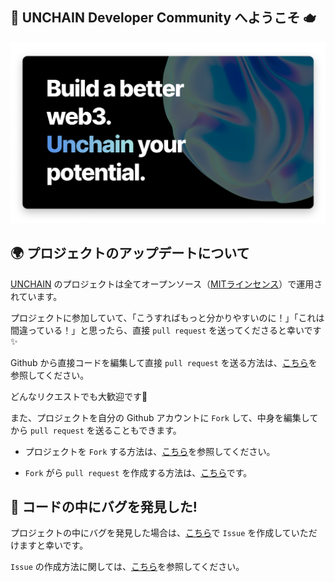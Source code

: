 💎 **UNCHAIN Developer Community へようこそ** 🫖
---

![](/public/images/README/unchain-banner-1.png)


🌍 プロジェクトのアップデートについて
---

[UNCHAIN](https://app.shiftbase.xyz) のプロジェクトは全てオープンソース（[MITラインセンス](https://wisdommingle.com/mit-license/)）で運用されています。

プロジェクトに参加していて、「こうすればもっと分かりやすいのに！」「これは間違っている！」と思ったら、直接 `pull request` を送ってくださると幸いです✨

Github から直接コードを編集して直接 `pull request` を送る方法は、[こちら](https://docs.github.com/ja/repositories/working-with-files/managing-files/editing-files#editing-files-in-another-users-repository)を参照してください。

どんなリクエストでも大歓迎です🎉

また、プロジェクトを自分の Github アカウントに `Fork` して、中身を編集してから `pull request` を送ることもできます。

- プロジェクトを `Fork` する方法は、[こちら](https://docs.github.com/ja/get-started/quickstart/fork-a-repo)を参照してください。

- `Fork` がら `pull request` を作成する方法は、[こちら](https://docs.github.com/ja/pull-requests/collaborating-with-pull-requests/proposing-changes-to-your-work-with-pull-requests/creating-a-pull-request-from-a-fork)です。

🐝 コードの中にバグを発見した!
---

プロジェクトの中にバグを発見した場合は、[こちら](https://github.com/shiftbase-xyz/UNCHAIN-projects/issues)で `Issue` を作成していただけますと幸いです。

`Issue` の作成方法に関しては、[こちら](https://docs.github.com/ja/issues/tracking-your-work-with-issues/creating-an-issue)を参照してください。
